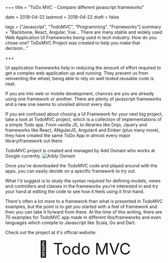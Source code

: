 +++
title = "ToDo MVC - Compare different javascript frameworks"

date = 2018-04-22
lastmod = 2018-04-22
draft = false

tags = ["Javascript", "TodoMVC", "Programming", "Frameworks"]
summary = "Backbone, React, Angular, Vue... There are many stable and widely used Web Application UI Frameworks being used in tech industry. How do you chose one? ToDoMVC Project was created to help you make that decision..."


+++

UI application frameworks help in reducing the amount of effort required to get a complex web application up and running. They prevent us from reinventing the wheel, being able to rely on well tested reusable code is neat.

If you are into web or mobile development, chances are you are already using one framework or another. There are plenty of javascript frameworks and a new one seems to unvailed almost every day.

If you are confused about chosing a UI Framework for your next big project, take a look at TodoMVC project, which is a collection of implementations of a simple Todo app. From vanilla JS, to libraries like Dojo, Jquery and frameworks like React, ANgularJS, Angular4 and Ember (plus many more), they have created the same ToDo App in almost every major library/framework out there.

TodoMVC project is created and managed by Add Osmani who works at Google currently.
<img src="https://www.dropbox.com/s/2z53jom3drkx67m/addyosmani.JPG?raw=1" title="Addy Osmani" />



Once you've downloaded the TodoMVC code and played around with the apps, you can easily decide on a specific framework to try out.

What I'd suggest is to study the syntax required for defining models, views and controllers and classes in the frameworks you're interested in and try your hand at editing the code to see how it feels using it first-hand.

There's often a lot more to a framework than what is presented in TodoMVC examples, but the point is to get you started with a feel of framework and then you can take it forward from there.
At the time of this writing, there are 70 examples for TodoMVC app made in different libs/frameworks and even languages which compile to Javascript like Scala, Go and Dart.

Check out the project at it's official website:

<a style='font-size:50px; display:block; text-align:center' src="" target="_blank" title="TodoMVC Project">:link: Todo MVC</a>